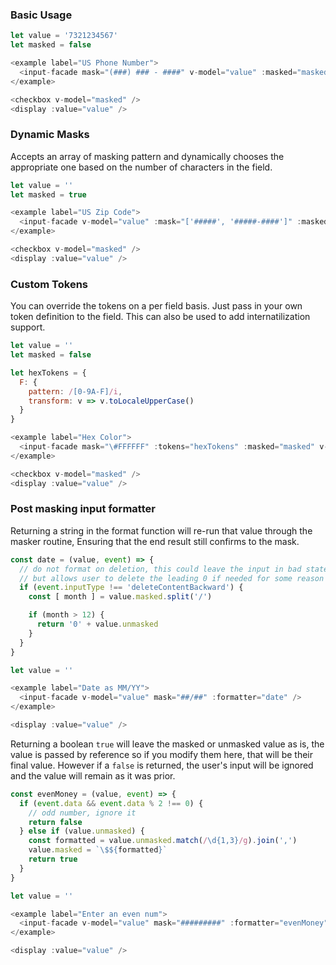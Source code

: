 ### Basic Usage

```js
let value = '7321234567'
let masked = false

<example label="US Phone Number">
  <input-facade mask="(###) ### - ####" v-model="value" :masked="masked" />
</example>

<checkbox v-model="masked" />
<display :value="value" />
```

### Dynamic Masks

Accepts an array of masking pattern and dynamically chooses the appropriate one based on the number of characters in the field.

```js
let value = ''
let masked = true

<example label="US Zip Code">
  <input-facade v-model="value" :mask="['#####', '#####-####']" :masked="masked" />
</example>

<checkbox v-model="masked" />
<display :value="value" />
```

### Custom Tokens

You can override the tokens on a per field basis. Just pass in your own token definition to the field.
This can also be used to add internatilization support.

```js
let value = ''
let masked = false

let hexTokens = {
  F: {
    pattern: /[0-9A-F]/i,
    transform: v => v.toLocaleUpperCase()
  }
}

<example label="Hex Color">
  <input-facade mask="\#FFFFFF" :tokens="hexTokens" :masked="masked" v-model="value" />
</example>

<checkbox v-model="masked" />
<display :value="value" />
```

### Post masking input formatter

Returning a string in the format function will re-run that value through the masker routine, Ensuring that the end result still confirms to the mask.

```js
const date = (value, event) => {
  // do not format on deletion, this could leave the input in bad state
  // but allows user to delete the leading 0 if needed for some reason
  if (event.inputType !== 'deleteContentBackward') {
    const [ month ] = value.masked.split('/')

    if (month > 12) {
      return '0' + value.unmasked
    }
  }
}

let value = ''

<example label="Date as MM/YY">
  <input-facade v-model="value" mask="##/##" :formatter="date" />
</example>

<display :value="value" />
```

Returning a boolean `true` will leave the masked or unmasked value as is, the value is passed by reference so if you modify them here, that will be their final value.  However if a `false` is returned, the user's input will be ignored and the value will remain as it was prior.

```js
const evenMoney = (value, event) => {
  if (event.data && event.data % 2 !== 0) {
    // odd number, ignore it
    return false
  } else if (value.unmasked) {
    const formatted = value.unmasked.match(/\d{1,3}/g).join(',')
    value.masked = `\$${formatted}`
    return true
  }
}

let value = ''

<example label="Enter an even num">
  <input-facade v-model="value" mask="#########" :formatter="evenMoney" masked />
</example>

<display :value="value" />
```

